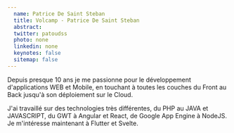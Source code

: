 ```yaml
---
  name: Patrice De Saint Steban
  title: Volcamp - Patrice De Saint Steban
  abstract: 
  twitter: patoudss
  photo: none
  linkedin: none
  keynotes: false
  sitemap: false
---
```

Depuis presque 10 ans je me passionne pour le développement d'applications WEB et Mobile, en touchant à toutes les couches du Front au Back jusqu'à son déploiement sur le Cloud.

J'ai travaillé sur des technologies très différentes, du PHP au JAVA et JAVASCRIPT, du GWT à Angular et React, de Google App Engine à NodeJS. Je m'intéresse maintenant à Flutter et Svelte.
